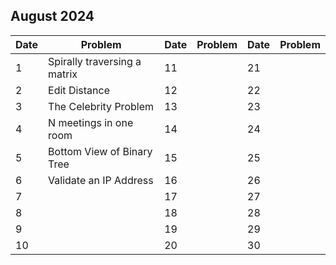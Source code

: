 ## August 2024

| Date | Problem                      | Date | Problem | Date | Problem |
| ---- | ---------------------------- | ---- | ------- | ---- | ------- |
| 1    | Spirally traversing a matrix | 11   |         | 21   |         |
| 2    | Edit Distance                | 12   |         | 22   |         |
| 3    | The Celebrity Problem        | 13   |         | 23   |         |
| 4    | N meetings in one room       | 14   |         | 24   |         |
| 5    | Bottom View of Binary Tree   | 15   |         | 25   |         |
| 6    | Validate an IP Address       | 16   |         | 26   |         |
| 7    |                              | 17   |         | 27   |         |
| 8    |                              | 18   |         | 28   |         |
| 9    |                              | 19   |         | 29   |         |
| 10   |                              | 20   |         | 30   |         |
